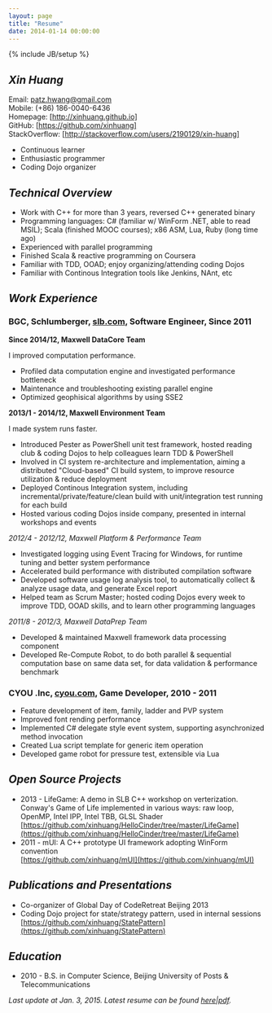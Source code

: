 ```yaml
---
layout: page
title: "Resume"
date: 2014-01-14 00:00:00
---
```

{% include JB/setup %}

## ***Xin Huang***
 
Email:            [patz.hwang@gmail.com]  
Mobile:           (+86) 186-0040-6436  
Homepage:         [http://xinhuang.github.io]  
GitHub:           [https://github.com/xinhuang]  
StackOverflow:    [http://stackoverflow.com/users/2190129/xin-huang]  
 
* Continuous learner
* Enthusiastic programmer
* Coding Dojo organizer
 
## ***Technical Overview***
 
* Work with C++ for more than 3 years, reversed C++ generated binary
* Programming languages: C# (familiar w/ WinForm .NET, able to read MSIL); Scala (finished MOOC courses); x86 ASM, Lua, Ruby (long time ago)
* Experienced with parallel programming
* Finished Scala & reactive programming on Coursera
* Familiar with TDD, OOAD; enjoy organizing/attending coding Dojos
* Familiar with Continous Integration tools like Jenkins, NAnt, etc
 
## ***Work Experience***
 
### **BGC, Schlumberger, [slb.com](http://www.slb.com), Software Engineer, Since 2011**
 
**Since 2014/12, Maxwell DataCore Team**  

I improved computation performance.  

* Profiled data computation engine and investigated performance bottleneck  
* Maintenance and troubleshooting existing parallel engine  
* Optimized geophisical algorithms by using SSE2    

**2013/1 - 2014/12, Maxwell Environment Team**  
 
I made system runs faster.    

*  Introduced Pester as PowerShell unit test framework, hosted reading club & coding Dojos to help colleagues learn TDD & PowerShell    
*  Involved in CI system re-architecture and implementation, aiming a distributed "Cloud-based" CI build system, to improve resource utilization & reduce deployment  
*  Deployed Continous Integration system, including incremental/private/feature/clean build with unit/integration test running for each build   
*  Hosted various coding Dojos inside company, presented in internal workshops and events   
 
*2012/4 - 2012/12, Maxwell Platform & Performance Team*
 
*  Investigated logging using Event Tracing for Windows, for runtime tuning and better system performance    
*  Accelerated build performance with distributed compilation software  
*  Developed software usage log analysis tool, to automatically collect & analyze usage data, and generate Excel report    
*  Helped team as Scrum Master; hosted coding Dojos every week to improve TDD, OOAD skills, and to learn other programming languages  
 
*2011/8 - 2012/3, Maxwell DataPrep Team*
 
*  Developed & maintained Maxwell framework data processing component  
*  Developed Re-Compute Robot, to do both parallel & sequential computation base on same data set, for data validation & performance benchmark  
 
 
### **CYOU .Inc, [cyou.com](http://www.cyou.com), Game Developer, 2010 - 2011**
 
*  Feature development of item, family, ladder and PVP system  
*  Improved font rending performance   
*  Implemented C# delegate style event system, supporting asynchronized method invocation  
*  Created Lua script template for generic item operation  
*  Developed game robot for pressure test, extensible via Lua  
 
 
## ***Open Source Projects***
 
*  2013 - LifeGame: A demo in SLB C++ workshop on verterization. Conway's Game of Life implemented in various ways: raw loop, OpenMP, Intel IPP, Intel TBB, GLSL Shader  
    [https://github.com/xinhuang/HelloCinder/tree/master/LifeGame](https://github.com/xinhuang/HelloCinder/tree/master/LifeGame)
*  2011 - mUI: A C++ prototype UI framework adopting WinForm convention    
    [https://github.com/xinhuang/mUI](https://github.com/xinhuang/mUI)
 
## ***Publications and Presentations***
 
*  Co-organizer of Global Day of CodeRetreat Beijing 2013 
*  Coding Dojo project for state/strategy pattern, used in internal sessions  
  [https://github.com/xinhuang/StatePattern](https://github.com/xinhuang/StatePattern)
 
## ***Education***
*  2010 - B.S. in Computer Science, Beijing University of Posts & Telecommunications

_Last update at Jan. 3, 2015. Latest resume can be found
[here](http://xinhuang.github.io/resume.html)\|[pdf](http://xinhuang.github.io/resume.pdf)._
 
 
[patz.hwang@gmail.com]:                               mailto:patz.hwang@gmail.com
[https://github.com/xinhuang]:                        https://github.com/xinhuang
[http://stackoverflow.com/users/2190129/xin-huang]:   http://stackoverflow.com/users/2190129/xin-huang
[http://xinhuang.github.io]:                          http://xinhuang.github.io

[gmail.ico]:                                          https://mail.google.com/favicon.ico
[github.ico]:                                         https://github.com/favicon.ico
[stackoverflow.ico]:                                  http://cdn.sstatic.net/stackoverflow/img/favicon.ico

